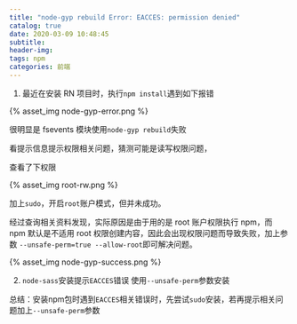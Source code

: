 ```yaml
---
title: "node-gyp rebuild Error: EACCES: permission denied"
catalog: true
date: 2020-03-09 10:48:45
subtitle:
header-img:
tags: npm
categories: 前端
---
```


1. 最近在安装 RN 项目时，执行`npm install`遇到如下报错

{% asset_img node-gyp-error.png %}

很明显是 fsevents 模块使用`node-gyp rebuild`失败

看提示信息提示权限相关问题，猜测可能是读写权限问题，

查看了下权限

{% asset_img root-rw.png %}

加上`sudo`，开启`root`账户模式，但并未成功。

经过查询相关资料发现，实际原因是由于用的是 root 账户权限执行 npm，而 npm 默认是不适用 root 权限创建内容，因此会出现权限问题而导致失败，加上参数
`--unsafe-perm=true --allow-root`即可解决问题。

{% asset_img node-gyp-success.png %}

2. `node-sass`安装提示`EACCES`错误 使用`--unsafe-perm`参数安装


总结：安装npm包时遇到`EACCES`相关错误时，先尝试`sudo`安装，若再提示相关问题加上`--unsafe-perm`参数






